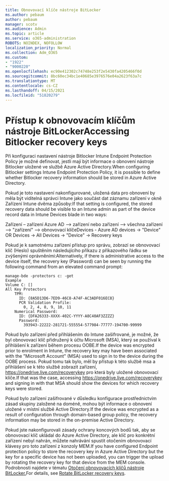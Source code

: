 ```yaml
---
title: Obnovovací klíče nástroje BitLocker
ms.author: pebaum
author: pebaum
manager: scotv
ms.audience: Admin
ms.topic: article
ms.service: o365-administration
ROBOTS: NOINDEX, NOFOLLOW
localization_priority: Normal
ms.collection: Adm_O365
ms.custom:
- "1922"
- "9000220"
ms.openlocfilehash: ec90e412302c74748e253f2e5430fa4205466f0d
ms.sourcegitcommit: 8bc60ec34bc1e40685e3976576e04a2623f63a7c
ms.translationtype: MT
ms.contentlocale: cs-CZ
ms.lasthandoff: 04/15/2021
ms.locfileid: "51820279"
---
```

# <a name="accessing-bitlocker-recovery-keys"></a><span data-ttu-id="9d9f4-102">Přístup k obnovovacím klíčům nástroje BitLocker</span><span class="sxs-lookup"><span data-stu-id="9d9f4-102">Accessing Bitlocker recovery keys</span></span>

<span data-ttu-id="9d9f4-103">Při konfiguraci nastavení nástroje Bitlocker Intune Endpoint Protection Policy je možné definovat, jestli mají být informace o obnovení nástroje Bitlocker uložené ve službě Azure Active Directory.</span><span class="sxs-lookup"><span data-stu-id="9d9f4-103">When configuring Bitlocker settings Intune Endpoint Protection Policy, it is possible to define whether Bitlocker recovery information should be stored in Azure Active Directory.</span></span>

<span data-ttu-id="9d9f4-104">Pokud je toto nastavení nakonfigurované, uložená data pro obnovení by měla být viditelná správci Intune jako součást dat záznamu zařízení v okně Zařízení Intune dvěma způsoby:</span><span class="sxs-lookup"><span data-stu-id="9d9f4-104">If that setting is configured, the stored recovery data should be visible to an Intune admin as part of the device record data in Intune Devices blade in two ways:</span></span>

<span data-ttu-id="9d9f4-105">Zařízení – zařízení Azure AD –> zařízení nebo zařízení –> všechna zařízení –> "zařízení" –> obnovovací klíče</span><span class="sxs-lookup"><span data-stu-id="9d9f4-105">Devices - Azure AD devices -> "Device"  OR Devices -> All Devices -> "Device" -> Recovery keys</span></span>

<span data-ttu-id="9d9f4-106">Pokud je k samotnému zařízení přístup pro správu, zobrazí se obnovovací klíč (Heslo) spuštěním následujícího příkazu z příkazového řádku se zvýšenými oprávněními:</span><span class="sxs-lookup"><span data-stu-id="9d9f4-106">Alternatively, if there is administrative access to the device itself, the recovery key (Password) can be seen by running the following command from an elevated command prompt:</span></span>

```
manage-bde -protectors c: -get
Example
Volume C: []
All Key Protectors
    TPM:
      ID: {8A5D13D6-7ED9-46C8-A74F-AC3ADF016EC8}
      PCR Validation Profile:
        0, 2, 4, 8, 9, 10, 11
    Numerical Password:
      ID: {DFA26333-XXXX-402C-YYYY-A8C40AF3ZZZZ}
      Password:
        393943-22222-281721-555554-577984-77777-194700-99999
```
<span data-ttu-id="9d9f4-107">Pokud bylo zařízení před přihlášením do Intune zašifrované, je možné, že byl obnovovací klíč přidružený k účtu Microsoft (MSA), který se používal k přihlášení k zařízení během procesu OOBE.</span><span class="sxs-lookup"><span data-stu-id="9d9f4-107">If the device was encrypted prior to enrolment in Intune, the recovery key may have been associated with the "Microsoft Account" (MSA) used to sign in to the device during the OOBE process.</span></span> <span data-ttu-id="9d9f4-108">Pokud tomu tak bylo, měl by přístup k této službě msa a přihlášení se k této službě zobrazit zařízení,  https://onedrive.live.com/recoverykey pro která byly uložené obnovovací klíče.</span><span class="sxs-lookup"><span data-stu-id="9d9f4-108">If that was the case, accessing  https://onedrive.live.com/recoverykey and signing in with that MSA should show the devices for which recovery keys were stored.</span></span>
 
<span data-ttu-id="9d9f4-109">Pokud bylo zařízení zašifrované v důsledku konfigurace prostřednictvím zásad skupiny založené na doméně, mohou být informace o obnovení uložené v místní službě Active Directory.</span><span class="sxs-lookup"><span data-stu-id="9d9f4-109">If the device was encrypted as a result of configuration through domain-based group policy, the recovery information may be stored in the on-premise Active Directory.</span></span>

<span data-ttu-id="9d9f4-110">Pokud jste nakonfigurovali zásady ochrany koncových bodů tak, aby se obnovovací klíč ukládal do Azure Active Directory, ale klíč pro konkrétní zařízení nebyl nahrán, můžete nahrávání spustit otočením obnovovací klávesy pro toto zařízení z konzoly MEM.</span><span class="sxs-lookup"><span data-stu-id="9d9f4-110">If you have configured Endpoint protection policy to store the recovery key in Azure Active Directory but the key for a specific device has not been uploaded, you can trigger the upload by rotating the recovery key for that device from the MEM console.</span></span> <span data-ttu-id="9d9f4-111">Podrobnosti najdete v tématu [Otočení obnovovacích klíčů nástroje BitLocker.](https://docs.microsoft.com/mem/intune/protect/encrypt-devices#view-details-for-recovery-keys)</span><span class="sxs-lookup"><span data-stu-id="9d9f4-111">For details, see [Rotate BitLocker recovery keys](https://docs.microsoft.com/mem/intune/protect/encrypt-devices#view-details-for-recovery-keys).</span></span>

